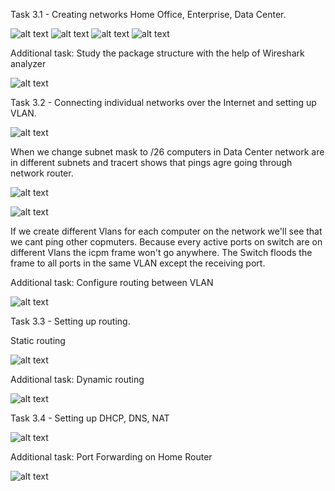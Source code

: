 
Task 3.1 - Creating networks Home Office, Enterprise, Data Center.

![alt text](https://github.com/dkorchevskii/DevOps_online_Dnipro_2021Q4/blob/main/m3/Screenshots/1_1.jpg?raw=true)
![alt text](https://github.com/dkorchevskii/DevOps_online_Dnipro_2021Q4/blob/main/m3/Screenshots/1_2.jpg?raw=true)
![alt text](https://github.com/dkorchevskii/DevOps_online_Dnipro_2021Q4/blob/main/m3/Screenshots/1_3.jpg?raw=true)
![alt text](https://github.com/dkorchevskii/DevOps_online_Dnipro_2021Q4/blob/main/m3/Screenshots/1_4.jpg?raw=true)


Additional task: Study the package structure with the help of Wireshark analyzer

![alt text](https://github.com/dkorchevskii/DevOps_online_Dnipro_2021Q4/blob/main/m3/Screenshots/1+.jpg?raw=true)



Task 3.2 - Connecting individual networks over the Internet and setting up VLAN.

![alt text](https://github.com/dkorchevskii/DevOps_online_Dnipro_2021Q4/blob/main/m3/Screenshots/2_1.jpg?raw=true)

When we change subnet mask to /26 computers in Data Center network are in different subnets and tracert shows that pings agre going through network router.

![alt text](https://github.com/dkorchevskii/DevOps_online_Dnipro_2021Q4/blob/main/m3/Screenshots/2_2.jpg?raw=true)

![alt text](https://github.com/dkorchevskii/DevOps_online_Dnipro_2021Q4/blob/main/m3/Screenshots/2_3.jpg?raw=true)


If we create different Vlans for each computer on the network we'll see that we cant ping other copmuters. Because every active ports on switch are on different Vlans the icpm frame won't go anywhere.
The Switch floods the frame to all ports in the same VLAN except the receiving port. 


Additional task: Configure routing between VLAN

![alt text](https://github.com/dkorchevskii/DevOps_online_Dnipro_2021Q4/blob/main/m3/Screenshots/2+.jpg?raw=true)



Task 3.3 - Setting up routing.

Static routing

![alt text](https://github.com/dkorchevskii/DevOps_online_Dnipro_2021Q4/blob/main/m3/Screenshots/3_1.jpg?raw=true)


Additional task: Dynamic routing

![alt text](https://github.com/dkorchevskii/DevOps_online_Dnipro_2021Q4/blob/main/m3/Screenshots/3+.jpg?raw=true)



Task 3.4 - Setting up DHCP, DNS, NAT

![alt text](https://github.com/dkorchevskii/DevOps_online_Dnipro_2021Q4/blob/main/m3/Screenshots/4_1.jpg?raw=true)


Additional task: Port Forwarding on Home Router

![alt text](https://github.com/dkorchevskii/DevOps_online_Dnipro_2021Q4/blob/main/m3/Screenshots/4+.jpg?raw=true)





